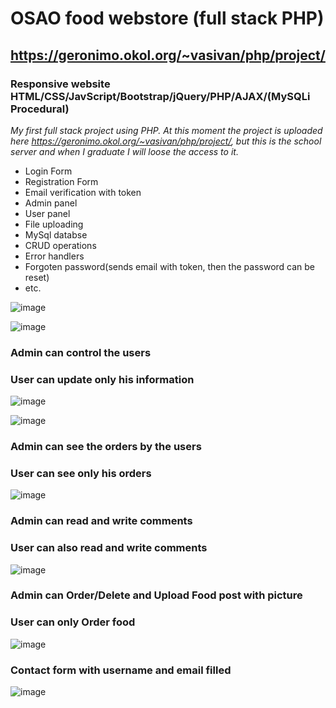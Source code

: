 OSAO food webstore (full stack PHP)
===
## https://geronimo.okol.org/~vasivan/php/project/
### Responsive website HTML/CSS/JavScript/Bootstrap/jQuery/PHP/AJAX/(MySQLi Procedural)

*My first full stack project using PHP. At this moment the project is uploaded here https://geronimo.okol.org/~vasivan/php/project/, but this is the school server and when I graduate I will loose the access to it.*

- Login Form
- Registration Form
- Email verification with token
- Admin panel
- User panel
- File uploading
- MySql databse
- CRUD operations
- Error handlers
- Forgoten password(sends email with token, then the password can be reset)
- etc.

![image](https://user-images.githubusercontent.com/55087458/85221769-4ec6d380-b3bf-11ea-8397-7d2770a34619.png)


![image](https://user-images.githubusercontent.com/55087458/85221859-06f47c00-b3c0-11ea-8ff8-11d24ac41f0f.png)

### Admin can control the users
### User can update only his information

![image](https://user-images.githubusercontent.com/55087458/85221952-aa459100-b3c0-11ea-95ae-e4165fd75fac.png)

![image](https://user-images.githubusercontent.com/55087458/85222179-d3b2ec80-b3c1-11ea-9eac-7de53f0e3c1b.png)

### Admin can see the orders by the users
### User can see only his orders

![image](https://user-images.githubusercontent.com/55087458/85221979-dbbe5c80-b3c0-11ea-925e-b87199b09466.png)

### Admin can read and write comments
### User can also read and write comments

![image](https://user-images.githubusercontent.com/55087458/85221995-04deed00-b3c1-11ea-9cec-a827511e99bf.png)

### Admin can Order/Delete and Upload Food post with picture
### User can only Order food

![image](https://user-images.githubusercontent.com/55087458/85222062-58513b00-b3c1-11ea-9ddd-808166a3331c.png)

### Contact form with username and email filled

![image](https://user-images.githubusercontent.com/55087458/85222081-7dde4480-b3c1-11ea-9ee2-15174d3beb05.png)
